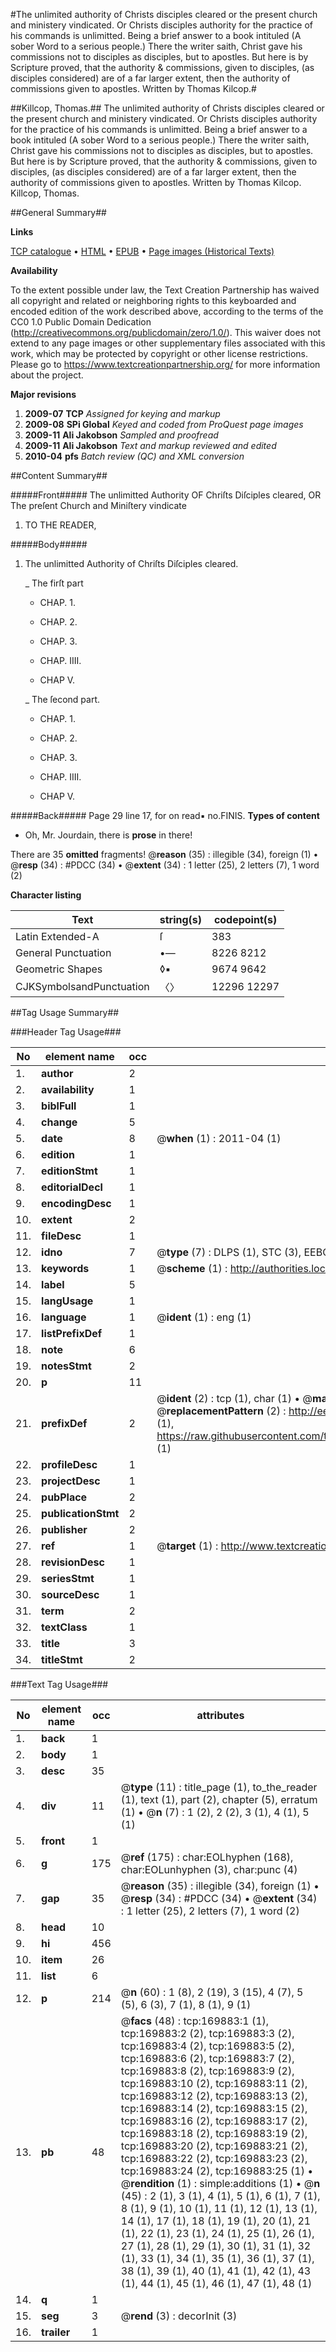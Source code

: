 #The unlimited authority of Christs disciples cleared or the present church and ministery vindicated. Or Christs disciples authority for the practice of his commands is unlimitted. Being a brief answer to a book intituled (A sober Word to a serious people.) There the writer saith, Christ gave his commissions not to disciples as disciples, but to apostles. But here is by Scripture proved, that the authority & commissions, given to disciples, (as disciples considered) are of a far larger extent, then the authority of commissions given to apostles. Written by Thomas Kilcop.#

##Killcop, Thomas.##
The unlimited authority of Christs disciples cleared or the present church and ministery vindicated. Or Christs disciples authority for the practice of his commands is unlimitted. Being a brief answer to a book intituled (A sober Word to a serious people.) There the writer saith, Christ gave his commissions not to disciples as disciples, but to apostles. But here is by Scripture proved, that the authority & commissions, given to disciples, (as disciples considered) are of a far larger extent, then the authority of commissions given to apostles. Written by Thomas Kilcop.
Killcop, Thomas.

##General Summary##

**Links**

[TCP catalogue](http://www.ota.ox.ac.uk/tcp/)  • 
[HTML](http://tei.it.ox.ac.uk/tcp/Texts-HTML/free/A87/A87723.html)  • 
[EPUB](http://tei.it.ox.ac.uk/tcp/Texts-EPUB/free/A87/A87723.epub) • 
[Page images (Historical Texts)](https://historicaltexts.jisc.ac.uk/eebo-99868173e)

**Availability**

To the extent possible under law, the Text Creation Partnership has waived all copyright and related or neighboring rights to this keyboarded and encoded edition of the work described above, according to the terms of the CC0 1.0 Public Domain Dedication (http://creativecommons.org/publicdomain/zero/1.0/). This waiver does not extend to any page images or other supplementary files associated with this work, which may be protected by copyright or other license restrictions. Please go to https://www.textcreationpartnership.org/ for more information about the project.

**Major revisions**

1. __2009-07__ __TCP__ *Assigned for keying and markup*
1. __2009-08__ __SPi Global__ *Keyed and coded from ProQuest page images*
1. __2009-11__ __Ali Jakobson__ *Sampled and proofread*
1. __2009-11__ __Ali Jakobson__ *Text and markup reviewed and edited*
1. __2010-04__ __pfs__ *Batch review (QC) and XML conversion*

##Content Summary##

#####Front#####
The unlimitted Authority OF Chriſts Diſciples cleared, OR The preſent Church and Miniſtery vindicate
1. TO THE READER,

#####Body#####

1. The unlimitted Authority of Chriſts Diſciples cleared.

    _ The firſt part

      * CHAP. 1.

      * CHAP. 2.

      * CHAP. 3.

      * CHAP. IIII.

      * CHAP V.

    _ The ſecond part.

      * CHAP. 1.

      * CHAP. 2.

      * CHAP. 3.

      * CHAP. IIII.

      * CHAP V.

#####Back#####
Page 29 line 17, for on read▪ no.FINIS.
**Types of content**

  * Oh, Mr. Jourdain, there is **prose** in there!

There are 35 **omitted** fragments! 
 @__reason__ (35) : illegible (34), foreign (1)  •  @__resp__ (34) : #PDCC (34)  •  @__extent__ (34) : 1 letter (25), 2 letters (7), 1 word (2)

**Character listing**


|Text|string(s)|codepoint(s)|
|---|---|---|
|Latin Extended-A|ſ|383|
|General Punctuation|•—|8226 8212|
|Geometric Shapes|◊▪|9674 9642|
|CJKSymbolsandPunctuation|〈〉|12296 12297|

##Tag Usage Summary##

###Header Tag Usage###

|No|element name|occ|attributes|
|---|---|---|---|
|1.|__author__|2||
|2.|__availability__|1||
|3.|__biblFull__|1||
|4.|__change__|5||
|5.|__date__|8| @__when__ (1) : 2011-04 (1)|
|6.|__edition__|1||
|7.|__editionStmt__|1||
|8.|__editorialDecl__|1||
|9.|__encodingDesc__|1||
|10.|__extent__|2||
|11.|__fileDesc__|1||
|12.|__idno__|7| @__type__ (7) : DLPS (1), STC (3), EEBO-CITATION (1), PROQUEST (1), VID (1)|
|13.|__keywords__|1| @__scheme__ (1) : http://authorities.loc.gov/ (1)|
|14.|__label__|5||
|15.|__langUsage__|1||
|16.|__language__|1| @__ident__ (1) : eng (1)|
|17.|__listPrefixDef__|1||
|18.|__note__|6||
|19.|__notesStmt__|2||
|20.|__p__|11||
|21.|__prefixDef__|2| @__ident__ (2) : tcp (1), char (1)  •  @__matchPattern__ (2) : ([0-9\-]+):([0-9IVX]+) (1), (.+) (1)  •  @__replacementPattern__ (2) : http://eebo.chadwyck.com/downloadtiff?vid=$1&page=$2 (1), https://raw.githubusercontent.com/textcreationpartnership/Texts/master/tcpchars.xml#$1 (1)|
|22.|__profileDesc__|1||
|23.|__projectDesc__|1||
|24.|__pubPlace__|2||
|25.|__publicationStmt__|2||
|26.|__publisher__|2||
|27.|__ref__|1| @__target__ (1) : http://www.textcreationpartnership.org/docs/. (1)|
|28.|__revisionDesc__|1||
|29.|__seriesStmt__|1||
|30.|__sourceDesc__|1||
|31.|__term__|2||
|32.|__textClass__|1||
|33.|__title__|3||
|34.|__titleStmt__|2||


###Text Tag Usage###

|No|element name|occ|attributes|
|---|---|---|---|
|1.|__back__|1||
|2.|__body__|1||
|3.|__desc__|35||
|4.|__div__|11| @__type__ (11) : title_page (1), to_the_reader (1), text (1), part (2), chapter (5), erratum (1)  •  @__n__ (7) : 1 (2), 2 (2), 3 (1), 4 (1), 5 (1)|
|5.|__front__|1||
|6.|__g__|175| @__ref__ (175) : char:EOLhyphen (168), char:EOLunhyphen (3), char:punc (4)|
|7.|__gap__|35| @__reason__ (35) : illegible (34), foreign (1)  •  @__resp__ (34) : #PDCC (34)  •  @__extent__ (34) : 1 letter (25), 2 letters (7), 1 word (2)|
|8.|__head__|10||
|9.|__hi__|456||
|10.|__item__|26||
|11.|__list__|6||
|12.|__p__|214| @__n__ (60) : 1 (8), 2 (19), 3 (15), 4 (7), 5 (5), 6 (3), 7 (1), 8 (1), 9 (1)|
|13.|__pb__|48| @__facs__ (48) : tcp:169883:1 (1), tcp:169883:2 (2), tcp:169883:3 (2), tcp:169883:4 (2), tcp:169883:5 (2), tcp:169883:6 (2), tcp:169883:7 (2), tcp:169883:8 (2), tcp:169883:9 (2), tcp:169883:10 (2), tcp:169883:11 (2), tcp:169883:12 (2), tcp:169883:13 (2), tcp:169883:14 (2), tcp:169883:15 (2), tcp:169883:16 (2), tcp:169883:17 (2), tcp:169883:18 (2), tcp:169883:19 (2), tcp:169883:20 (2), tcp:169883:21 (2), tcp:169883:22 (2), tcp:169883:23 (2), tcp:169883:24 (2), tcp:169883:25 (1)  •  @__rendition__ (1) : simple:additions (1)  •  @__n__ (45) : 2 (1), 3 (1), 4 (1), 5 (1), 6 (1), 7 (1), 8 (1), 9 (1), 10 (1), 11 (1), 12 (1), 13 (1), 14 (1), 17 (1), 18 (1), 19 (1), 20 (1), 21 (1), 22 (1), 23 (1), 24 (1), 25 (1), 26 (1), 27 (1), 28 (1), 29 (1), 30 (1), 31 (1), 32 (1), 33 (1), 34 (1), 35 (1), 36 (1), 37 (1), 38 (1), 39 (1), 40 (1), 41 (1), 42 (1), 43 (1), 44 (1), 45 (1), 46 (1), 47 (1), 48 (1)|
|14.|__q__|1||
|15.|__seg__|3| @__rend__ (3) : decorInit (3)|
|16.|__trailer__|1||
